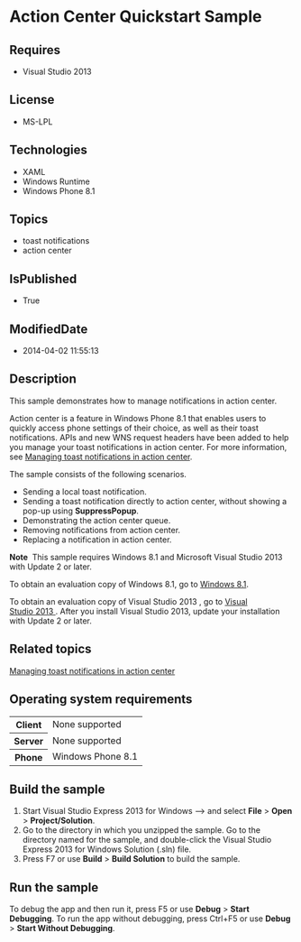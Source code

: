 # Action Center Quickstart Sample
## Requires
* Visual Studio 2013
## License
* MS-LPL
## Technologies
* XAML
* Windows Runtime
* Windows Phone 8.1
## Topics
* toast notifications
* action center
## IsPublished
* True
## ModifiedDate
* 2014-04-02 11:55:13
## Description

<div id="mainSection">
<p>This sample demonstrates how to manage notifications in action center. </p>
<p>Action center is a feature in Windows Phone 8.1 that enables users to quickly access phone settings of their choice, as well as their toast notifications. APIs and new WNS request headers have been added to help you manage your toast notifications in action
 center. For more information, see <a href="http://msdn.microsoft.com/library/windows/apps/dn631259">
Managing toast notifications in action center</a>.</p>
<p>The sample consists of the following scenarios.</p>
<ul>
<li>Sending a local toast notification. </li><li>Sending a toast notification directly to action center, without showing a pop-up using
<b>SuppressPopup</b>. </li><li>Demonstrating the action center queue. </li><li>Removing notifications from action center. </li><li>Replacing a notification in action center. </li></ul>
<p></p>
<p class="note"><b>Note</b>&nbsp;&nbsp;This sample requires Windows&nbsp;8.1 and Microsoft Visual Studio&nbsp;2013 with Update 2 or later.
</p>
<p>To obtain an evaluation copy of Windows&nbsp;8.1, go to <a href="http://go.microsoft.com/fwlink/p/?linkid=301696">
Windows&nbsp;8.1</a>. </p>
<p>To obtain an evaluation copy of Visual Studio&nbsp;2013 , go to <a href="http://go.microsoft.com/fwlink/p/?linkid=301697">
Visual Studio&nbsp;2013 </a>. After you install Visual Studio&nbsp;2013, update your installation with Update 2 or later.
</p>
<h2><a id="related_topics"></a>Related topics</h2>
<dl><dt><a href="http://msdn.microsoft.com/library/windows/apps/dn631259">Managing toast notifications in action center</a>
</dt></dl>
<h2>Operating system requirements</h2>
<table>
<tbody>
<tr>
<th>Client</th>
<td><dt>None supported </dt></td>
</tr>
<tr>
<th>Server</th>
<td><dt>None supported </dt></td>
</tr>
<tr>
<th>Phone</th>
<td><dt>Windows Phone 8.1 </dt></td>
</tr>
</tbody>
</table>
<h2>Build the sample</h2>
<p></p>
<ol>
<li>Start Visual Studio Express&nbsp;2013 for Windows --&gt; and select <b>File</b> &gt;
<b>Open</b> &gt; <b>Project/Solution</b>. </li><li>Go to the directory in which you unzipped the sample. Go to the directory named for the sample, and double-click the Visual Studio Express&nbsp;2013 for Windows Solution (.sln) file.
</li><li>Press F7 or use <b>Build</b> &gt; <b>Build Solution</b> to build the sample. </li></ol>
<p></p>
<h2>Run the sample</h2>
<p>To debug the app and then run it, press F5 or use <b>Debug</b> &gt; <b>Start Debugging</b>. To run the app without debugging, press Ctrl&#43;F5 or use
<b>Debug</b> &gt; <b>Start Without Debugging</b>. </p>
</div>
